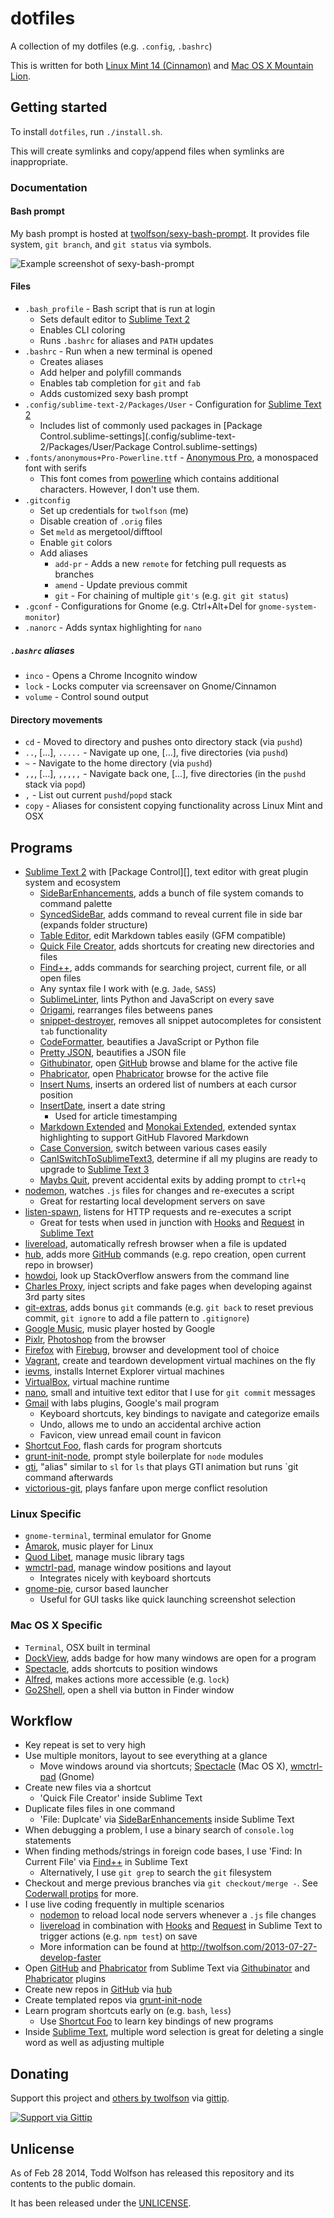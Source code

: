 # dotfiles

A collection of my dotfiles (e.g. `.config`, `.bashrc`)

This is written for both [Linux Mint 14 (Cinnamon)][mint] and [Mac OS X Mountain Lion][osx].

[mint]: http://www.linuxmint.com/
[osx]: http://www.apple.com/osx/

## Getting started
To install `dotfiles`, run `./install.sh`.

This will create symlinks and copy/append files when symlinks are inappropriate.

### Documentation
#### Bash prompt
My bash prompt is hosted at [twolfson/sexy-bash-prompt][]. It provides file system, `git branch`, and `git status` via symbols.

[twolfson/sexy-bash-prompt]: https://github.com/twolfson/sexy-bash-prompt

![Example screenshot of sexy-bash-prompt](https://f.cloud.github.com/assets/902488/759832/eea8511e-e79b-11e2-9012-3a1ac3ff9e36.png)

#### Files
- `.bash_profile` - Bash script that is run at login
    - Sets default editor to [Sublime Text 2][]
    - Enables CLI coloring
    - Runs `.bashrc` for aliases and `PATH` updates
- `.bashrc` - Run when a new terminal is opened
    - Creates aliases
    - Add helper and polyfill commands
    - Enables tab completion for `git` and `fab`
    - Adds customized sexy bash prompt
- `.config/sublime-text-2/Packages/User` - Configuration for [Sublime Text 2][]
    - Includes list of commonly used packages in [Package Control.sublime-settings](.config/sublime-text-2/Packages/User/Package Control.sublime-settings)
- `.fonts/anonymous+Pro-Powerline.ttf` - [Anonymous Pro][], a monospaced font with serifs
    - This font comes from [powerline][] which contains additional characters. However, I don't use them.
- `.gitconfig`
    - Set up credentials for `twolfson` (me)
    - Disable creation of `.orig` files
    - Set `meld` as mergetool/difftool
    - Enable `git` colors
    - Add aliases
        - `add-pr` - Adds a new `remote` for fetching pull requests as branches
        - `amend` - Update previous commit
        - `git` - For chaining of multiple `git's` (e.g. `git git status`)
- `.gconf` - Configurations for Gnome (e.g. Ctrl+Alt+Del for `gnome-system-monitor`)
- `.nanorc` - Adds syntax highlighting for `nano`

[Sublime Text 2]: http://www.sublimetext.com/2
[Anonymous Pro]: http://www.marksimonson.com/fonts/view/anonymous-pro
[powerline]: https://github.com/milkbikis/powerline-shell

##### `.bashrc` aliases
- `inco` - Opens a Chrome Incognito window
- `lock` - Locks computer via screensaver on Gnome/Cinnamon
- `volume` - Control sound output

#### Directory movements
- `cd` - Moved to directory and pushes onto directory stack (via `pushd`)
- `..`, [...], `.....` - Navigate up one, [...], five directories (via `pushd`)
- `~` - Navigate to the home directory (via `pushd`)
- `,,`, [...], `,,,,,` - Navigate back one, [...], five directories (in the `pushd` stack via `popd`)
- `,` - List out current `pushd`/`popd` stack
- `copy` - Aliases for consistent copying functionality across Linux Mint and OSX

## Programs
- [Sublime Text 2][] with [Package Control][], text editor with great plugin system and ecosystem
    - [SideBarEnhancements][], adds a bunch of file system comands to command palette
    - [SyncedSideBar][], adds command to reveal current file in side bar (expands folder structure)
    - [Table Editor][], edit Markdown tables easily (GFM compatible)
    - [Quick File Creator][], adds shortcuts for creating new directories and files
    - [Find++][], adds commands for searching project, current file, or all open files
    - Any syntax file I work with (e.g. `Jade`, `SASS`)
    - [SublimeLinter][], lints Python and JavaScript on every save
    - [Origami][], rearranges files betweens panes
    - [snippet-destroyer][], removes all snippet autocompletes for consistent `tab` functionality
    - [CodeFormatter][], beautifies a JavaScript or Python file
    - [Pretty JSON][], beautifies a JSON file
    - [Githubinator][], open [GitHub][] browse and blame for the active file
    - [Phabricator][subl-phab], open [Phabricator][] browse for the active file
    - [Insert Nums][], inserts an ordered list of numbers at each cursor position
    - [InsertDate][], insert a date string
        - Used for article timestamping
    - [Markdown Extended][] and [Monokai Extended][], extended syntax highlighting to support GitHub Flavored Markdown
    - [Case Conversion][], switch between various cases easily
    - [CanISwitchToSublimeText3][], determine if all my plugins are ready to upgrade to [Sublime Text 3][]
    - [Maybs Quit][], prevent accidental exits by adding prompt to `ctrl+q`
- [nodemon][], watches `.js` files for changes and re-executes a script
    - Great for restarting local development servers on save
- [listen-spawn][], listens for HTTP requests and re-executes a script
    - Great for tests when used in junction with [Hooks][] and [Request][] in [Sublime Text][]
- [livereload][], automatically refresh browser when a file is updated
- [hub][], adds more [GitHub][] commands (e.g. repo creation, open current repo in browser)
- [howdoi][], look up StackOverflow answers from the command line
- [Charles Proxy][], inject scripts and fake pages when developing against 3rd party sites
- [git-extras][], adds bonus `git` commands (e.g. `git back` to reset previous commit, `git ignore` to add a file pattern to `.gitignore`)
- [Google Music][], music player hosted by Google
- [Pixlr][], [Photoshop][] from the browser
- [Firefox][] with [Firebug][], browser and development tool of choice
- [Vagrant][], create and teardown development virtual machines on the fly
- [ievms][], installs Internet Explorer virtual machines
- [VirtualBox][], virtual machine runtime
- [nano][], small and intuitive text editor that I use for `git commit` messages
- [Gmail][] with labs plugins, Google's mail program
    - Keyboard shortcuts, key bindings to navigate and categorize emails
    - Undo, allows me to undo an accidental archive action
    - Favicon, view unread email count in favicon
- [Shortcut Foo][], flash cards for program shortcuts
- [grunt-init-node][], prompt style boilerplate for `node` modules
- [gti][], "alias" similar to `sl` for `ls` that plays GTI animation but runs `git command afterwards
- [victorious-git][], plays fanfare upon merge conflict resolution

[SideBarEnhancements]: https://github.com/titoBouzout/SideBarEnhancements
[SyncedSideBar]: https://github.com/sobstel/SyncedSideBar
[Table Editor]: https://github.com/vkocubinsky/SublimeTableEditor
[Quick File Creator]: https://github.com/noklesta/SublimeQuickFileCreator
[Find++]: https://github.com/twolfson/FindPlusPlus
[SublimeLinter]: https://github.com/SublimeLinter/SublimeLinter
[Origami]: https://github.com/SublimeText/Origami
[snippet-destroyer]: https://github.com/twolfson/sublime-snippet-destroyer
[CodeFormatter]: https://github.com/akalongman/sublimetext-codeformatter/
[Pretty JSON]: https://github.com/dzhibas/SublimePrettyJson
[GitHubinator]: https://github.com/ehamiter/ST2-GitHubinator
[GitHub]: http://github.com/
[subl-phab]: https://github.com/uber/sublime-phabricator
[Phabricator]: https://github.com/facebook/phabricator
[Insert Nums]: https://github.com/jbrooksuk/InsertNums
[InsertDate]: https://github.com/FichteFoll/sublimetext-insertdate
[Markdown Extended]: https://github.com/jonschlinkert/sublime-markdown-extended
[Monokai Extended]: https://github.com/jonschlinkert/sublime-monokai-extended
[Case Conversion]: https://github.com/jdc0589/CaseConversion
[CanISwitchToSublimeText3]: https://github.com/SublimeGit/CanISwitchToSublimeText3
[Sublime Text 3]: http://www.sublimetext.com/3
[Maybs Quit]: https://github.com/xavi-/sublime-maybs-quit
[nodemon]: https://github.com/remy/nodemon
[listen-spawn]: https://github.com/twolfson/listen-spawn
[Hooks]: https://github.com/twolfson/sublime-hooks
[Request]: https://github.com/twolfson/sublime-request
[Sublime Text]: http://www.sublimetext.com/
[livereload]: https://github.com/lepture/python-livereload
[hub]: https://github.com/defunkt/hub
[howdoi]: https://github.com/gleitz/howdoi
[Charles Proxy]: http://charlesproxy.com/
[git-extras]: https://github.com/visionmedia/git-extras
[Google Music]: http://music.google.com/
[Pixlr]: http://pixlr.com/
[Photoshop]: http://www.photoshop.com/
[Firefox]: http://www.mozilla.org/en-US/firefox/new/
[Firebug]: https://getfirebug.com/
[Vagrant]: http://vagrantup.com/
[ievms]: https://github.com/xdissent/ievms/
[VirtualBox]: http://virtualbox.org/
[nano]: http://www.nano-editor.org/
[Gmail]: https://mail.google.com/
[Shortcut Foo]: http://shortcutfoo.com/
[grunt-init-node]: https://github.com/twolfson/grunt-init-node
[gti]: https://github.com/rwos/gti
[victorious-git]: https://github.com/twolfson/victorious-git

### Linux Specific
- `gnome-terminal`, terminal emulator for Gnome
- [Amarok][], music player for Linux
- [Quod Libet][], manage music library tags
- [wmctrl-pad][], manage window positions and layout
    - Integrates nicely with keyboard shortcuts
- [gnome-pie][], cursor based launcher
    - Useful for GUI tasks like quick launching screenshot selection

[Amarok]: http://amarok.kde.org/
[Quod Libet]: https://code.google.com/p/quodlibet/
[wmctrl-pad]: https://github.com/twolfson/controlpad
[gnome-pie]: https://github.com/Simmesimme/Gnome-Pie

### Mac OS X Specific
- `Terminal`, OSX built in terminal
- [DockView][], adds badge for how many windows are open for a program
- [Spectacle][], adds shortcuts to position windows
- [Alfred][], makes actions more accessible (e.g. `lock`)
- [Go2Shell][], open a shell via button in Finder window

[DockView]: http://www.macworld.com/product/682136/dockview.html
[Spectacle]: http://spectacleapp.com/
[Alfred]: http://www.alfredapp.com/
[Go2Shell]: https://itunes.apple.com/us/app/go2shell/id445770608?mt=12

## Workflow
- Key repeat is set to very high
- Use multiple monitors, layout to see everything at a glance
    - Move windows around via shortcuts; [Spectacle][] (Mac OS X), [wmctrl-pad][] (Gnome)
- Create new files via a shortcut
    - 'Quick File Creator' inside Sublime Text
- Duplicate files files in one command
    - 'File: Duplcate' via [SideBarEnhancements][] inside Sublime Text
- When debugging a problem, I use a binary search of `console.log` statements
- When finding methods/strings in foreign code bases, I use 'Find: In Current File' via [Find++][] in Sublime Text
    - Alternatively, I use `git grep` to search the `git` filesystem
- Checkout and merge previous branches via `git checkout/merge -`. See [Coderwall protips][] for more.
- I use live coding frequently in multiple scenarios
    - [nodemon][] to reload local node servers whenever a `.js` file changes
    - [livereload][] in combination with [Hooks][] and [Request][] in Sublime Text to trigger actions (e.g. `npm test`) on save
    - More information can be found at http://twolfson.com/2013-07-27-develop-faster
- Open [GitHub][] and [Phabricator][] from Sublime Text via [Githubinator][] and [Phabricator][subl-phab] plugins
- Create new repos in [GitHub][] via [hub][]
- Create templated repos via [grunt-init-node][]
- Learn program shortcuts early on (e.g. `bash`, `less`)
    - Use [Shortcut Foo][] to learn key bindings of new programs
- Inside [Sublime Text][], multiple word selection is great for deleting a single word as well as adjusting multiple

[Coderwall protips]: https://coderwall.com/p/u/twolfson

## Donating
Support this project and [others by twolfson][gittip] via [gittip][].

[![Support via Gittip][gittip-badge]][gittip]

[gittip-badge]: https://rawgithub.com/twolfson/gittip-badge/master/dist/gittip.png
[gittip]: https://www.gittip.com/twolfson/

## Unlicense
As of Feb 28 2014, Todd Wolfson has released this repository and its contents to the public domain.

It has been released under the [UNLICENSE][].

[UNLICENSE]: UNLICENSE
